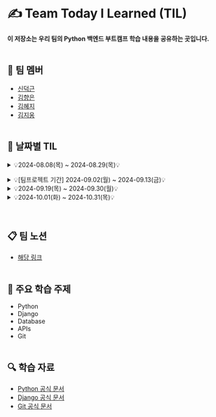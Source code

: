 # ✍️ Team Today I Learned (TIL)

**이 저장소는 우리 팀의 Python 백엔드 부트캠프 학습 내용을 공유하는 곳입니다.**
<br><br/>

## 🤗 팀 멤버
- [신덕근](https://github.com/shindeokgeun)
- [김향은](https://github.com/myangeun)
- [김혜지](https://github.com/hjkim977)
- [김지웅](https://github.com/kgw08003)
<br><br/>

## 📌 날짜별 TIL
<details>
    <summary> 💡2024-08.08(목) ~ 2024-08.29(목)💡 </summary>
<br><br/>    
<details>
    <summary>2024-08-08 (목)</summary>
  
  - [2024-08-08 - 혜지](https://github.com/Python-Backend-Team3/Team-TIL/blob/main/8.1%20~%208.16%20%ED%9A%8C%EA%B3%A0/2024-08-08(%ED%98%9C%EC%A7%80).md)
  - [2024-08-08 - 덕근](https://github.com/Python-Backend-Team3/Team-TIL/blob/main/8.1%20~%208.16%20%ED%9A%8C%EA%B3%A0/2024-08-08(%EB%8D%95%EA%B7%BC).md)
  - [2024-08-08 - 지웅](https://github.com/Python-Backend-Team3/Team-TIL/blob/main/8.1%20~%208.16%20%ED%9A%8C%EA%B3%A0/2024-08-08(%EC%A7%80%EC%9B%85).md)
  - [2024-08-08 - 향은](https://github.com/Python-Backend-Team3/Team-TIL/blob/main/8.1%20~%208.16%20%ED%9A%8C%EA%B3%A0/2024-08-08(%ED%96%A5%EC%9D%80).md)

</details>

<details>
    <summary>2024-08-09 (금)</summary>

  - [2024-08-09 - 혜지](https://github.com/Python-Backend-Team3/Team-TIL/blob/main/8.1%20~%208.16%20%ED%9A%8C%EA%B3%A0/2024-08-09(%ED%98%9C%EC%A7%80).md)
  - [2024-08-09 - 덕근](https://github.com/Python-Backend-Team3/Team-TIL/blob/main/8.1%20~%208.16%20%ED%9A%8C%EA%B3%A0/2024-08-09(%EB%8D%95%EA%B7%BC).md)
  - [2024-08-09 - 지웅](https://github.com/Python-Backend-Team3/Team-TIL/blob/main/8.1%20~%208.16%20%ED%9A%8C%EA%B3%A0/2024-08-09(%EC%A7%80%EC%9B%85).md)
  - [2024-08-09 - 향은](https://github.com/Python-Backend-Team3/Team-TIL/blob/main/8.1%20~%208.16%20%ED%9A%8C%EA%B3%A0/2024-08-09(%ED%96%A5%EC%9D%80).md)

</details>

<details>
    <summary>2024-08-12 (월)</summary>

  - [2024-08-12 - 혜지](https://github.com/Python-Backend-Team3/Team-TIL/blob/main/8.1%20~%208.16%20%ED%9A%8C%EA%B3%A0/2024-08-12(%ED%98%9C%EC%A7%80).md)
  - [2024-08-12 - 덕근](https://github.com/Python-Backend-Team3/Team-TIL/blob/main/8.1%20~%208.16%20%ED%9A%8C%EA%B3%A0/2024-08-12(%EB%8D%95%EA%B7%BC).md)
  - [2024-08-12 - 지웅](https://github.com/Python-Backend-Team3/Team-TIL/blob/main/8.1%20~%208.16%20%ED%9A%8C%EA%B3%A0/2024-08-12(%EC%A7%80%EC%9B%85).md)
  - [2024-08-12 - 향은](https://github.com/Python-Backend-Team3/Team-TIL/blob/main/8.1%20~%208.16%20%ED%9A%8C%EA%B3%A0/2024-08-12(%ED%96%A5%EC%9D%80).md)

</details>

<details>
    <summary>2024-08-13 (화)</summary>
 
  - [2024-08-13 - 혜지](https://github.com/Python-Backend-Team3/Team-TIL/blob/main/8.1%20~%208.16%20%ED%9A%8C%EA%B3%A0/2024-08-13(%ED%98%9C%EC%A7%80).md)
  - [2024-08-13 - 덕근](https://github.com/Python-Backend-Team3/Team-TIL/blob/main/8.1%20~%208.16%20%ED%9A%8C%EA%B3%A0/2024-08-13(%EB%8D%95%EA%B7%BC).md)
  - [2024-08-13 - 지웅](https://github.com/Python-Backend-Team3/Team-TIL/blob/main/8.1%20~%208.16%20%ED%9A%8C%EA%B3%A0/2024-08-13(%EC%A7%80%EC%9B%85).md)
  - [2024-08-13 - 향은](https://github.com/Python-Backend-Team3/Team-TIL/blob/main/8.1%20~%208.16%20%ED%9A%8C%EA%B3%A0/2024-08-13(%ED%96%A5%EC%9D%80).md)  

</details>

<details>
    <summary>2024-08-14 (수)</summary>
 
  - [2024-08-14 - 혜지](https://github.com/Python-Backend-Team3/Team-TIL/blob/main/8.1%20~%208.16%20%ED%9A%8C%EA%B3%A0/2024-08-14(%ED%98%9C%EC%A7%80).md)
  - [2024-08-14 - 덕근]
  - [2024-08-14 - 지웅](https://github.com/Python-Backend-Team3/Team-TIL/blob/main/8.1%20~%208.16%20%ED%9A%8C%EA%B3%A0/2024-08-14(%EC%A7%80%EC%9B%85).md)
  - [2024-08-14 - 향은](https://github.com/Python-Backend-Team3/Team-TIL/blob/main/8.1%20~%208.16%20%ED%9A%8C%EA%B3%A0/2024-08-14(%ED%96%A5%EC%9D%80).md)  

</details>

<details>
    <summary>2024-08-16 (금)</summary>
 
  - [2024-08-16 - 혜지]
  - [2024-08-16 - 덕근]
  - [2024-08-16 - 지웅](https://github.com/Python-Backend-Team3/Team-TIL/blob/main/8.1%20~%208.16%20%ED%9A%8C%EA%B3%A0/2024-08-16(%EC%A7%80%EC%9B%85).md)
  - [2024-08-16 - 향은](https://github.com/Python-Backend-Team3/Team-TIL/blob/main/8.1%20~%208.16%20%ED%9A%8C%EA%B3%A0/2024-08-16(%ED%96%A5%EC%9D%80).md)  

</details>

<details>
    <summary>2024-08-19 (월)</summary>
 
  - [2024-08-19 - 혜지](https://github.com/Python-Backend-Team3/Team-TIL/blob/main/8.19%20~%208.30%20%ED%9A%8C%EA%B3%A0/2024-08-19(%ED%98%9C%EC%A7%80).md)
  - [2024-08-19 - 덕근 : 예비군으로 인해 조퇴]
  - [2024-08-19 - 지웅](https://github.com/Python-Backend-Team3/Team-TIL/blob/main/8.19%20~%208.30%20%ED%9A%8C%EA%B3%A0/2024-08-19(%EC%A7%80%EC%9B%85).md)
  - [2024-08-19 - 향은](https://github.com/Python-Backend-Team3/Team-TIL/blob/main/8.19%20~%208.30%20%ED%9A%8C%EA%B3%A0/2024-08-19(%ED%96%A5%EC%9D%80).md) 

</details>

<details>
    <summary>2024-08-20 (화)</summary>
 
  - [2024-08-20 - 혜지](https://github.com/Python-Backend-Team3/Team-TIL/blob/main/8.19%20~%208.30%20%ED%9A%8C%EA%B3%A0/2024-08-20(%ED%98%9C%EC%A7%80).md)
  - [2024-08-20 - 덕근](https://github.com/Python-Backend-Team3/Team-TIL/blob/main/8.19%20~%208.30%20%ED%9A%8C%EA%B3%A0/2024-08-20(%EB%8D%95%EA%B7%BC).md)
  - [2024-08-20 - 지웅](https://github.com/Python-Backend-Team3/Team-TIL/blob/main/8.19%20~%208.30%20%ED%9A%8C%EA%B3%A0/2024-08-20(%EC%A7%80%EC%9B%85).md)
  - [2024-08-20 - 향은](https://github.com/Python-Backend-Team3/Team-TIL/blob/main/8.19%20~%208.30%20%ED%9A%8C%EA%B3%A0/2024-08-20(%ED%96%A5%EC%9D%80).md)  

</details>

<details>
    <summary>2024-08-21 (수)</summary>
 
  - [2024-08-21 - 혜지](https://github.com/Python-Backend-Team3/Team-TIL/blob/main/8.19%20~%208.30%20%ED%9A%8C%EA%B3%A0/2024-08-21(%ED%98%9C%EC%A7%80).md)
  - [2024-08-21 - 덕근]
  - [2024-08-21 - 지웅](https://github.com/Python-Backend-Team3/Team-TIL/blob/main/8.19%20~%208.30%20%ED%9A%8C%EA%B3%A0/2024-08-21(%EC%A7%80%EC%9B%85).md)
  - [2024-08-21 - 향은](https://github.com/Python-Backend-Team3/Team-TIL/blob/main/8.19%20~%208.30%20%ED%9A%8C%EA%B3%A0/2024-08-21(%ED%96%A5%EC%9D%80).md)  

</details>

<details>
    <summary>2024-08-22 (목)</summary>
 
  - [2024-08-22 - 혜지]
  - [2024-08-22 - 덕근](https://github.com/Python-Backend-Team3/Team-TIL/blob/main/8.19%20~%208.30%20%ED%9A%8C%EA%B3%A0/2024-08-22(%EB%8D%95%EA%B7%BC).md)
  - [2024-08-22 - 지웅](https://github.com/Python-Backend-Team3/Team-TIL/blob/main/8.19%20~%208.30%20%ED%9A%8C%EA%B3%A0/2024-08-22(%EC%A7%80%EC%9B%85).md)
  - [2024-08-22 - 향은](https://github.com/Python-Backend-Team3/Team-TIL/blob/main/8.19%20~%208.30%20%ED%9A%8C%EA%B3%A0/2024-08-22(%ED%96%A5%EC%9D%80).md)  

</details>

<details>
    <summary>2024-08-23 (금)</summary>
 
  - [2024-08-23 - 혜지](https://github.com/Python-Backend-Team3/Team-TIL/blob/main/8.19%20~%208.30%20%ED%9A%8C%EA%B3%A0/2024-08-23(%ED%98%9C%EC%A7%80).md)
  - [2024-08-23 - 덕근]
  - [2024-08-23 - 지웅](https://github.com/Python-Backend-Team3/Team-TIL/blob/main/8.19%20~%208.30%20%ED%9A%8C%EA%B3%A0/2024-08-23(%EC%A7%80%EC%9B%85).md)
  - [2024-08-23 - 향은](https://github.com/Python-Backend-Team3/Team-TIL/blob/main/8.19%20~%208.30%20%ED%9A%8C%EA%B3%A0/2024-08-23(%ED%96%A5%EC%9D%80).md)  

</details>

<details>
    <summary>2024-08-26 (월)</summary>
 
  - [2024-08-26 - 혜지](https://github.com/Python-Backend-Team3/Team-TIL/blob/main/8.19%20~%208.30%20%ED%9A%8C%EA%B3%A0/2024-08-26(%ED%98%9C%EC%A7%80).md)
  - [2024-08-26 - 덕근](https://github.com/Python-Backend-Team3/Team-TIL/blob/main/8.19%20~%208.30%20%ED%9A%8C%EA%B3%A0/2024-08-26(%EB%8D%95%EA%B7%BC).md)
  - [2024-08-26 - 지웅](https://github.com/Python-Backend-Team3/Team-TIL/blob/main/8.19%20~%208.30%20%ED%9A%8C%EA%B3%A0/2024-08-26(%EC%A7%80%EC%9B%85).md)
  - [2024-08-26 - 향은](https://github.com/Python-Backend-Team3/Team-TIL/blob/main/8.19%20~%208.30%20%ED%9A%8C%EA%B3%A0/2024-08-26(%ED%96%A5%EC%9D%80).md)  

</details>


<details>
    <summary>2024-08-27 (화)</summary>
 
  - [2024-08-27 - 혜지](https://github.com/Python-Backend-Team3/Team-TIL/blob/main/8.19%20~%208.30%20%ED%9A%8C%EA%B3%A0/2024-08-27(%ED%98%9C%EC%A7%80).md)
  - [2024-08-27 - 덕근]
  - [2024-08-27 - 지웅](https://github.com/Python-Backend-Team3/Team-TIL/blob/main/8.19%20~%208.30%20%ED%9A%8C%EA%B3%A0/2024-08-27(%EC%A7%80%EC%9B%85).md)
  - [2024-08-27 - 향은](https://github.com/Python-Backend-Team3/Team-TIL/blob/main/8.19%20~%208.30%20%ED%9A%8C%EA%B3%A0/2024-08-27(%ED%96%A5%EC%9D%80).md)  

</details>


<details>
    <summary>2024-08-28 (수) : 팀프로젝트</summary>
    
  - [2024-08-28 - 팀프로젝트](https://github.com/Python-Backend-Team3/Team-TIL/blob/main/8.19%20~%208.30%20%ED%9A%8C%EA%B3%A0/2024-08-28(%ED%8C%80%ED%94%84%EB%A1%9C%EC%A0%9D%ED%8A%B8).md)

  

</details>


<details>
    <summary>2024-08-29 (목) : 팀프로젝트</summary>
    
  - [2024-08-29 - 팀프로젝트](https://github.com/Python-Backend-Team3/Team-TIL/blob/main/8.19%20~%208.30%20%ED%9A%8C%EA%B3%A0/2024-08-29(%ED%8C%80%ED%94%84%EB%A1%9C%EC%A0%9D%ED%8A%B8).md)


</details>

<br></br></details>  

<details>
    <summary> 💡[팀프로젝트 기간] 2024-09.02(월) ~ 2024-09.13(금)💡 </summary>
<br><br/>
<details>
    <summary>2024-09-02 (월) : 팀프로젝트</summary>
    
  - [2024-09-02 - 팀프로젝트](https://github.com/Python-Backend-Team3/Team-TIL/blob/main/9.2%20~%209.13%20%5B%ED%8C%80%ED%94%84%EB%A1%9C%EC%A0%9D%ED%8A%B8%20%EA%B8%B0%EA%B0%84%5D/2024-09-02.md)

</details>


<details>
    <summary>2024-09-13 (금) : 팀프로젝트</summary>
    
  - [2024-09-13 - 팀프로젝트](https://github.com/Python-Backend-Team3/Team-TIL/blob/main/9.2%20~%209.13%20%5B%ED%8C%80%ED%94%84%EB%A1%9C%EC%A0%9D%ED%8A%B8%20%EA%B8%B0%EA%B0%84%5D/2024-09-13%20-%20%ED%8C%80%ED%94%84%EB%A1%9C%EC%A0%9D%ED%8A%B8.md)

</details>
<br></br></details>

<details>
    <summary> 💡2024-09.19(목) ~ 2024-09.30(월)💡 </summary>
<br><br/>
<details>
    <summary>2024-09-19 (목)</summary>
    
  - [2024-09-19 - 혜지](https://github.com/Python-Backend-Team3/Team-TIL/blob/main/9.19%20~%209.30%20%ED%9A%8C%EA%B3%A0/2024-09-19%20-%20%ED%98%9C%EC%A7%80.md)
  - [2024-09-19 - 덕근](https://github.com/Python-Backend-Team3/Team-TIL/blob/main/9.19%20~%209.30%20%ED%9A%8C%EA%B3%A0/2024-09-19%20-%20%EB%8D%95%EA%B7%BC.md)
  - [2024-09-19 - 지웅](https://github.com/Python-Backend-Team3/Team-TIL/blob/main/9.19%20~%209.30%20%ED%9A%8C%EA%B3%A0/2024-09-19%20-%20%EC%A7%80%EC%9B%85.md)
  - [2024-09-19 - 향은](https://github.com/Python-Backend-Team3/Team-TIL/blob/main/9.19%20~%209.30%20%ED%9A%8C%EA%B3%A0/2024-09-19%20-%20%ED%96%A5%EC%9D%80.md)  

</details>

<details>
    <summary>2024-09-20 (금)</summary>
    
  - [2024-09-20 - 혜지](https://github.com/Python-Backend-Team3/Team-TIL/blob/main/9.19%20~%209.30%20%ED%9A%8C%EA%B3%A0/2024-09-20%20-%20%ED%98%9C%EC%A7%80.md)
  - [2024-09-20 - 덕근]
  - [2024-09-20 - 지웅](https://github.com/Python-Backend-Team3/Team-TIL/blob/main/9.19%20~%209.30%20%ED%9A%8C%EA%B3%A0/2024-09-20%20-%20%EC%A7%80%EC%9B%85.md)
  - [2024-09-20 - 향은]

</details>

<details>
    <summary>2024-09-23 (월)</summary>
    
  - [2024-09-23 - 혜지]
  - [2024-09-23 - 덕근]
  - [2024-09-23 - 지웅](https://github.com/Python-Backend-Team3/Team-TIL/blob/main/9.19%20~%209.30%20%ED%9A%8C%EA%B3%A0/2024-09-23%20-%20%EC%A7%80%EC%9B%85.md)
  - [2024-09-23 - 향은] 

</details>

<details>
    <summary>2024-09-24 (화)</summary>
    
  - [2024-09-24 - 혜지](https://github.com/Python-Backend-Team3/Team-TIL/blob/main/9.19%20~%209.30%20%ED%9A%8C%EA%B3%A0/2024-09-24%20-%20%ED%98%9C%EC%A7%80.md)
  - [2024-09-24 - 덕근]
  - [2024-09-24 - 지웅](https://github.com/Python-Backend-Team3/Team-TIL/blob/main/9.19%20~%209.30%20%ED%9A%8C%EA%B3%A0/2024-09-24%20-%20%EC%A7%80%EC%9B%85.md)
  - [2024-09-24 - 향은](https://github.com/Python-Backend-Team3/Team-TIL/blob/main/9.19%20~%209.30%20%ED%9A%8C%EA%B3%A0/2024-09-24%20-%20%ED%96%A5%EC%9D%80.md)  

</details>

<details>
    <summary>2024-09-25 (수)</summary>
    
  - [2024-09-25 - 혜지](https://github.com/Python-Backend-Team3/Team-TIL/blob/main/9.19%20~%209.30%20%ED%9A%8C%EA%B3%A0/2024-09-25%20-%20%ED%98%9C%EC%A7%80.md)
  - [2024-09-25 - 덕근]
  - [2024-09-25 - 지웅](https://github.com/Python-Backend-Team3/Team-TIL/blob/main/9.19%20~%209.30%20%ED%9A%8C%EA%B3%A0/2024-09-25%20-%20%EC%A7%80%EC%9B%85.md)
  - [2024-09-25 - 향은](https://github.com/Python-Backend-Team3/Team-TIL/blob/main/9.19%20~%209.30%20%ED%9A%8C%EA%B3%A0/2024-09-25%20-%20%ED%96%A5%EC%9D%80.md)  

</details>

<details>
    <summary>2024-09-26 (목)</summary>
    
  - [2024-09-26 - 혜지]
  - [2024-09-26 - 덕근]
  - [2024-09-26 - 지웅](https://github.com/Python-Backend-Team3/Team-TIL/blob/main/9.19%20~%209.30%20%ED%9A%8C%EA%B3%A0/2024-09-26%20-%20%EC%A7%80%EC%9B%85.md)
  - [2024-09-26 - 향은] 

</details>
<details>
    <summary>2024-09-27 (금)</summary>
    
  - [2024-09-27 - 혜지](https://github.com/Python-Backend-Team3/Team-TIL/blob/main/9.19%20~%209.30%20%ED%9A%8C%EA%B3%A0/2024-09-27%20-%20%ED%98%9C%EC%A7%80.md)
  - [2024-09-27 - 덕근]
  - [2024-09-27 - 지웅](https://github.com/Python-Backend-Team3/Team-TIL/blob/main/9.19%20~%209.30%20%ED%9A%8C%EA%B3%A0/2024-09-27%20-%20%EC%A7%80%EC%9B%85.md)
  - [2024-09-27 - 향은](https://github.com/Python-Backend-Team3/Team-TIL/blob/main/9.19%20~%209.30%20%ED%9A%8C%EA%B3%A0/2024-09-27%20-%20%ED%96%A5%EC%9D%80.md)

</details>

<details>
    <summary>2024-09-30 (월)</summary>
    
  - [2024-09-30 - 혜지](https://github.com/Python-Backend-Team3/Team-TIL/blob/main/9.19%20~%209.30%20%ED%9A%8C%EA%B3%A0/2024-09-30%20-%20%ED%98%9C%EC%A7%80.md)
  - [2024-09-30 - 덕근]
  - [2024-09-30 - 지웅](https://github.com/Python-Backend-Team3/Team-TIL/blob/main/9.19%20~%209.30%20%ED%9A%8C%EA%B3%A0/2024-09-30%20-%20%EC%A7%80%EC%9B%85.md)
  - [2024-09-30 - 향은](https://github.com/Python-Backend-Team3/Team-TIL/blob/main/9.19%20~%209.30%20%ED%9A%8C%EA%B3%A0/2024-09-30%20-%20%ED%96%A5%EC%9D%80.md)  

</details>
</details>

<details>
    <summary> 💡2024-10.01(화) ~ 2024-10.31(목)💡 </summary>
<br><br/>    
<details>
    <summary>2024-10-01 (화)</summary>
  
  - [2024-10-01 - 혜지]
  - [2024-10-01 - 덕근]
  - [2024-10-01 - 지웅](https://github.com/Python-Backend-Team3/Team-TIL/blob/main/10.1%20~%2010.15%20%ED%9A%8C%EA%B3%A0/2024-10-01%20-%20%EC%A7%80%EC%9B%85.md)
  - [2024-10-01 - 향은](https://github.com/Python-Backend-Team3/Team-TIL/blob/main/10.1%20~%2010.15%20%ED%9A%8C%EA%B3%A0/2024-10-01%20-%20%ED%96%A5%EC%9D%80.md)

</details>

<details>
    <summary>2024-10-02 (수)</summary>

  - [2024-10-02 - 혜지](https://github.com/Python-Backend-Team3/Team-TIL/blob/main/10.1%20~%2010.15%20%ED%9A%8C%EA%B3%A0/2024-10-02%20-%20%ED%98%9C%EC%A7%80.md)
  - [2024-10-02 - 덕근]
  - [2024-10-02 - 지웅](https://github.com/Python-Backend-Team3/Team-TIL/blob/main/10.1%20~%2010.15%20%ED%9A%8C%EA%B3%A0/2024-10-02%20-%20%EC%A7%80%EC%9B%85.md)
  - [2024-10-02 - 향은](https://github.com/Python-Backend-Team3/Team-TIL/blob/main/10.1%20~%2010.15%20%ED%9A%8C%EA%B3%A0/2024-10-02%20-%20%ED%96%A5%EC%9D%80.md)

</details>

<details>
    <summary>2024-10-04 (금)</summary>
 
  - [2024-10-04 - 혜지](https://github.com/Python-Backend-Team3/Team-TIL/blob/main/10.1%20~%2010.15%20%ED%9A%8C%EA%B3%A0/2024-10-04%20-%20%ED%98%9C%EC%A7%80.md)
  - [2024-10-04 - 덕근]
  - [2024-10-04 - 지웅](https://github.com/Python-Backend-Team3/Team-TIL/blob/main/10.1%20~%2010.15%20%ED%9A%8C%EA%B3%A0/2024-10-04%20-%20%EC%A7%80%EC%9B%85.md)
  - [2024-10-04 - 향은](https://github.com/Python-Backend-Team3/Team-TIL/blob/main/10.1%20~%2010.15%20%ED%9A%8C%EA%B3%A0/2024-10-04%20-%20%ED%96%A5%EC%9D%80.md)

</details>

<details>
    <summary>2024-10-07 (월)</summary>
 
  - [2024-10-07 - 혜지](https://github.com/Python-Backend-Team3/Team-TIL/blob/main/10.1%20~%2010.15%20%ED%9A%8C%EA%B3%A0/2024-10-07%20-%20%ED%98%9C%EC%A7%80.md)
  - [2024-10-07 - 덕근](https://github.com/Python-Backend-Team3/Team-TIL/blob/main/10.1%20~%2010.15%20%ED%9A%8C%EA%B3%A0/2024-10-07-%20%EB%8D%95%EA%B7%BC.md)
  - [2024-10-07 - 지웅](https://github.com/Python-Backend-Team3/Team-TIL/blob/main/10.1%20~%2010.15%20%ED%9A%8C%EA%B3%A0/2024-10-07%20-%20%EC%A7%80%EC%9B%85.md)
  - [2024-10-07 - 향은]

</details>

<details>
    <summary>2024-10-08 (화)</summary>
 
  - [2024-10-08 - 혜지](https://github.com/Python-Backend-Team3/Team-TIL/blob/main/10.1%20~%2010.15%20%ED%9A%8C%EA%B3%A0/2024-10-08%20-%20%ED%98%9C%EC%A7%80.md)
  - [2024-10-08 - 덕근](https://github.com/Python-Backend-Team3/Team-TIL/blob/main/10.1%20~%2010.15%20%ED%9A%8C%EA%B3%A0/2024-10-08-%20%EB%8D%95%EA%B7%BC.md)
  - [2024-10-08 - 지웅](https://github.com/Python-Backend-Team3/Team-TIL/blob/main/10.1%20~%2010.15%20%ED%9A%8C%EA%B3%A0/2024-10-08%20-%20%EC%A7%80%EC%9B%85.md)
  - [2024-10-08 - 향은](https://github.com/Python-Backend-Team3/Team-TIL/blob/main/10.1%20~%2010.15%20%ED%9A%8C%EA%B3%A0/2024-10-08%20-%20%ED%96%A5%EC%9D%80.md)

</details>

<details>
    <summary>2024-10-10 (목)</summary>
 
  - [2024-10-10 - 혜지](https://github.com/Python-Backend-Team3/Team-TIL/blob/main/10.1%20~%2010.15%20%ED%9A%8C%EA%B3%A0/2024-10-10%20-%20%ED%98%9C%EC%A7%80.md)
  - [2024-10-10 - 덕근]
  - [2024-10-10 - 지웅](https://github.com/Python-Backend-Team3/Team-TIL/blob/main/10.1%20~%2010.15%20%ED%9A%8C%EA%B3%A0/2024-10-10%20-%20%EC%A7%80%EC%9B%85.md)
  - [2024-10-10 - 향은](https://github.com/Python-Backend-Team3/Team-TIL/blob/main/10.1%20~%2010.15%20%ED%9A%8C%EA%B3%A0/2024-10-10%20-%20%ED%96%A5%EC%9D%80.md)

</details>

<details>
    <summary>2024-10-11 (금)</summary>
 
  - [2024-10-11 - 혜지](https://github.com/Python-Backend-Team3/Team-TIL/blob/main/10.1%20~%2010.15%20%ED%9A%8C%EA%B3%A0/2024-10-11%20-%20%ED%98%9C%EC%A7%80.md)
  - [2024-10-11 - 덕근]
  - [2024-10-11 - 지웅](https://github.com/Python-Backend-Team3/Team-TIL/blob/main/10.1%20~%2010.15%20%ED%9A%8C%EA%B3%A0/2024-10-11%20-%20%EC%A7%80%EC%9B%85.md)
  - [2024-10-11 - 향은](https://github.com/Python-Backend-Team3/Team-TIL/blob/main/10.1%20~%2010.15%20%ED%9A%8C%EA%B3%A0/2024-10-11%20-%20%ED%96%A5%EC%9D%80.md) 

</details>

<details>
    <summary>2024-10-14 (월)</summary>
 
  - [2024-10-14 - 혜지]
  - [2024-10-14 - 덕근(https://github.com/Python-Backend-Team3/Team-TIL/blob/main/10.1%20~%2010.15%20%ED%9A%8C%EA%B3%A0/2024-10-14%20-%20%EB%8D%95%EA%B7%BC.md)]
  - [2024-10-14 - 지웅]
  - [2024-10-14 - 향은]

</details>

<details>
    <summary>2024-10-15 (화)</summary>
 
  - [2024-10-15 - 혜지]
  - [2024-10-15 - 덕근]
  - [2024-10-15 - 지웅]
  - [2024-10-15 - 향은]

</details>

<details>
    <summary>2024-10-16 (수)</summary>
 
  - [2024-10-16 - 혜지]
  - [2024-10-16 - 덕근]
  - [2024-10-16 - 지웅]
  - [2024-10-16 - 향은]

</details>

<details>
    <summary>2024-10-17 (목)</summary>
 
  - [2024-10-17 - 혜지]
  - [2024-10-17 - 덕근]
  - [2024-10-17 - 지웅]
  - [2024-10-17 - 향은]

</details>

<details>
    <summary>2024-10-18 (금)</summary>
 
  - [2024-10-18 - 혜지]
  - [2024-10-18 - 덕근]
  - [2024-10-18 - 지웅]
  - [2024-10-18 - 향은]

</details>

<details>
    <summary>2024-10-21 (월)</summary>
 
  - [2024-10-21 - 혜지]
  - [2024-10-21 - 덕근]
  - [2024-10-21 - 지웅]
  - [2024-10-21 - 향은]

</details>

<details>
    <summary>2024-10-22 (화)</summary>
 
  - [2024-10-22 - 혜지]
  - [2024-10-22 - 덕근]
  - [2024-10-22 - 지웅]
  - [2024-10-22 - 향은]

</details>

<details>
    <summary>2024-10-23 (수)</summary>
 
  - [2024-10-23 - 혜지]
  - [2024-10-23 - 덕근]
  - [2024-10-23 - 지웅]
  - [2024-10-23 - 향은]

</details>

<details>
    <summary>2024-10-24 (목)</summary>
 
  - [2024-10-24 - 혜지]
  - [2024-10-24 - 덕근]
  - [2024-10-24 - 지웅]
  - [2024-10-24 - 향은]

</details>

<details>
    <summary>2024-10-25 (금)</summary>
 
  - [2024-10-25 - 혜지]
  - [2024-10-25 - 덕근]
  - [2024-10-25 - 지웅]
  - [2024-10-25 - 향은]

</details>

<details>
    <summary>2024-10-28 (월)</summary>
 
  - [2024-10-28 - 혜지]
  - [2024-10-28 - 덕근]
  - [2024-10-28 - 지웅]
  - [2024-10-28 - 향은]

</details>

<details>
    <summary>2024-10-29 (화)</summary>
 
  - [2024-10-29 - 혜지]
  - [2024-10-29 - 덕근]
  - [2024-10-29 - 지웅]
  - [2024-10-29 - 향은]

</details>

<details>
    <summary>2024-10-30 (수)</summary>
 
  - [2024-10-30 - 혜지]
  - [2024-10-30 - 덕근]
  - [2024-10-30 - 지웅]
  - [2024-10-30 - 향은]

</details>

<details>
    <summary>2024-10-31 (목)</summary>
 
  - [2024-10-31 - 혜지]
  - [2024-10-31 - 덕근]
  - [2024-10-31 - 지웅]
  - [2024-10-31 - 향은]

</details>
<br></br></details>  
<br></br>

## 📋 팀 노션
- [해당 링크](https://www.notion.so/likelion/45fec83f5e744678ac9450b09bc1327a)
<br></br>

## 📍 주요 학습 주제
- Python
- Django
- Database
- APIs
- Git
<br></br>

## 🔍 학습 자료
- [Python 공식 문서](https://docs.python.org/)
- [Django 공식 문서](https://docs.djangoproject.com/)
- [Git 공식 문서](https://git-scm.com/doc)


<!--
## 알고리즘 문제

### 알고리즘 단계
- [1단계](1단계.md)
- [2단계](2단계.md)
- [3단계](3단계.md)
- ...

  
--------------------------------------------------------
각 날짜마다 별도의 마크다운(.md) 파일을 생성합니다. 

각 날짜별 파일을 만드는 과정은 다음과 같습니다
- GitHub 저장소에서 'Add file' > 'Create new file' 클릭
- 파일 이름을 '2024-08-01.md'와 같이 입력
- 파일 내용에 그 날의 TIL 내용을 작성
- 'Commit changes file'을 클릭하여 저장
-------------------------------------------------------

-->
